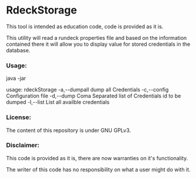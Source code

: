 
# **RdeckStorage**

This tool is intended as education code, code is provided as it is. 



This utility will read a rundeck properties file and based on the information contained there it will allow you to display value for stored credentials in the database.



### Usage:

java -jar <jarfile> <options>

usage: rdeckStorage
 -a,--dumpall        dump all Credentials
 -c,--config <arg>   Configuration file
 -d,--dump <arg>     Coma Separated list of Credentials id to be dumped
 -l,--list           List all availble credentials 



### License:

The content of this repository is under GNU GPLv3.



### Disclaimer:

This code is provided as it is, there are now warranties on it's functionality.

The writer of this code has no responsibility on what a user might do with it. 

